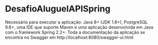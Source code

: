# DesafioAluguelAPISpring
Necessário para executar a aplicação: Java 8+ (JDK 1.8+), PostgreSQL 9.6+, uma IDE que suporte Maven e uma aplicação desenvolvida em Java com o framework Spring 2.2+.
Toda a documentação da aplicação se encontra no Swagger em http://localhost:8080/swagger-ui.html
